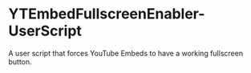 # YTEmbedFullscreenEnabler-UserScript
A user script that forces YouTube Embeds to have a working fullscreen button.
